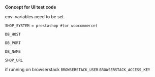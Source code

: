 **Concept for UI test code**

env. variables need to be set 

`SHOP_SYSTEM = prestashop #(or woocommerce)`

`DB_HOST`

`DB_PORT`

`DB_NAME`

`SHOP_URL`

if running on browserstack
`BROWSERSTACK_USER`
`BROWSERSTACK_ACCESS_KEY`
